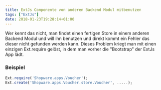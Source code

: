 ```yaml
---
title: ExtJs Componente von anderen Backend Modul mitbenutzen
tags: ["ExtJs"]
date: 2018-01-23T19:28:14+01:00
---
```


Wer kennt das nicht, man findet einen fertigen Store in einem anderen Backend Modul und will ihn benutzen und direkt kommt ein Fehler das dieser nicht gefunden werden kann.
Dieses Problem kriegt man mit einen einzigen Ext.require gelöst, in dem man vorher die "Bootstrap" der ExtJs App lädt.

### Beispiel

```javascript
Ext.require('Shopware.apps.Voucher');
Ext.create('Shopware.apps.Voucher.store.Voucher', .....);
```
